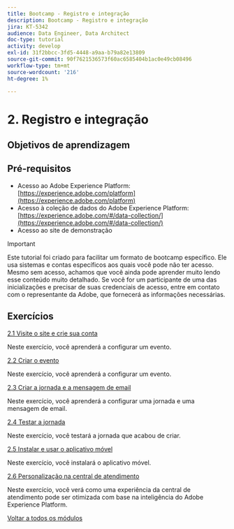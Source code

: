 ```yaml
---
title: Bootcamp - Registro e integração
description: Bootcamp - Registro e integração
jira: KT-5342
audience: Data Engineer, Data Architect
doc-type: tutorial
activity: develop
exl-id: 31f2bbcc-3fd5-4448-a9aa-b79a82e13809
source-git-commit: 90f7621536573f60ac6585404b1ac0e49cb08496
workflow-type: tm+mt
source-wordcount: '216'
ht-degree: 1%

---
```


# 2. Registro e integração

## Objetivos de aprendizagem

## Pré-requisitos

- Acesso ao Adobe Experience Platform: [https://experience.adobe.com/platform](https://experience.adobe.com/platform)
- Acesso à coleção de dados do Adobe Experience Platform: [https://experience.adobe.com/#/data-collection/](https://experience.adobe.com/#/data-collection/)
- Acesso ao site de demonstração

>[!IMPORTANT]
>
>Este tutorial foi criado para facilitar um formato de bootcamp específico. Ele usa sistemas e contas específicos aos quais você pode não ter acesso. Mesmo sem acesso, achamos que você ainda pode aprender muito lendo esse conteúdo muito detalhado. Se você for um participante de uma das inicializações e precisar de suas credenciais de acesso, entre em contato com o representante da Adobe, que fornecerá as informações necessárias.

## Exercícios

[2.1 Visite o site e crie sua conta](./ex1.md)

Neste exercício, você aprenderá a configurar um evento.

[2.2 Criar o evento](./ex2.md)

Neste exercício, você aprenderá a configurar um evento.

[2.3 Criar a jornada e a mensagem de email](./ex3.md)

Neste exercício, você aprenderá a configurar uma jornada e uma mensagem de email.

[2.4 Testar a jornada](./ex4.md)

Neste exercício, você testará a jornada que acabou de criar.

[2.5 Instalar e usar o aplicativo móvel](./ex5.md)

Neste exercício, você instalará o aplicativo móvel.

[2.6 Personalização na central de atendimento](./ex6.md)

Neste exercício, você verá como uma experiência da central de atendimento pode ser otimizada com base na inteligência do Adobe Experience Platform.

[Voltar a todos os módulos](../../overview.md)
